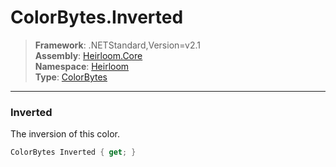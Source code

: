 # ColorBytes.Inverted

> **Framework**: .NETStandard,Version=v2.1  
> **Assembly**: [Heirloom.Core][0]  
> **Namespace**: [Heirloom][0]  
> **Type**: [ColorBytes][1]  

--------------------------------------------------------------------------------

### Inverted

The inversion of this color.

```cs
ColorBytes Inverted { get; }
```

[0]: ../Heirloom.Core.md
[1]: Heirloom.ColorBytes.md
